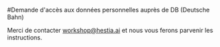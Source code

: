 #Demande d'accès aux données personnelles auprès de  DB (Deutsche Bahn)

Merci de contacter workshop@hestia.ai et nous vous ferons parvenir les instructions.
